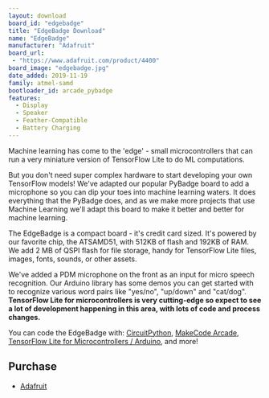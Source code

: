 ```yaml
---
layout: download
board_id: "edgebadge"
title: "EdgeBadge Download"
name: "EdgeBadge"
manufacturer: "Adafruit"
board_url:
 - "https://www.adafruit.com/product/4400"
board_image: "edgebadge.jpg"
date_added: 2019-11-19
family: atmel-samd
bootloader_id: arcade_pybadge
features:
  - Display
  - Speaker
  - Feather-Compatible
  - Battery Charging
---
```


Machine learning has come to the 'edge' - small microcontrollers that can run a very miniature version of TensorFlow Lite to do ML computations.

But you don't need super complex hardware to start developing your own TensorFlow models! We've adapted our popular PyBadge board to add a microphone so you can dip your toes into machine learning waters. It does everything that the PyBadge does, and as we make more projects that use Machine Learning we'll adapt this board to make it better and better for machine learning.

The EdgeBadge is a compact board - it's credit card sized. It's powered by our favorite chip, the ATSAMD51, with 512KB of flash and 192KB of RAM. We add 2 MB of QSPI flash for file storage, handy for TensorFlow Lite files, images, fonts, sounds, or other assets.

We've added a PDM microphone on the front as an input for micro speech recognition. Our Arduino library has some demos you can get started with to recognize various word pairs like "yes/no", "up/down" and "cat/dog". **TensorFlow Lite for microcontrollers is very cutting-edge so expect to see a lot of development happening in this area, with lots of code and process changes.**

You can code the EdgeBadge with: [CircuitPython](https://circuitpython.org/), [MakeCode Arcade](https://arcade.makecode.com/hardware), [TensorFlow Lite for Microcontrollers / Arduino](https://www.tensorflow.org/lite/microcontrollers), and more!

## Purchase
* [Adafruit](https://www.adafruit.com/product/4400)
